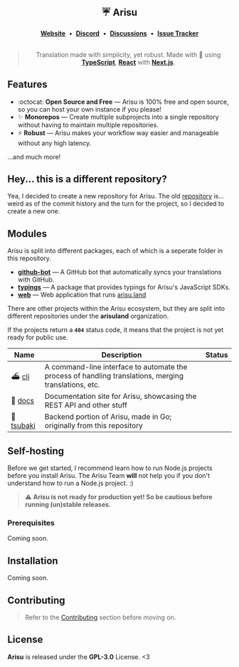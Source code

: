 <div align='center'>
  <h2>☔ Arisu</h2>
  <div align='center'>
    <a href="https://arisu.land"><strong>Website</strong></a>&nbsp;&nbsp;•&nbsp;&nbsp;<a href="https://arisu.land/discord"><strong>Discord</strong></a>&nbsp;&nbsp;•&nbsp;&nbsp;<a href="https://github.com/auguwu/Arisu/discussions"><strong>Discussions</strong></a>&nbsp;&nbsp;•&nbsp;&nbsp;<a href="https://youtrack.floofy.dev/projects/4381512b-a4dc-4fc1-ae7c-82d178a99aa1"><strong>Issue Tracker</strong></a>    
  </div>
  <br />
  <blockquote>Translation made with simplicity, yet robust. Made with 💖 using <a href='https://typescriptlang.org'><strong>TypeScript</strong></a>, <a href='https://reactjs.org'><strong>React</strong></a> with <a href='https://nextjs.org'><strong>Next.js</strong></a>.</blockquote>
</div>

## Features

- :octocat: **Open Source and Free** — Arisu is 100% free and open source, so you can host your own instance if you please!
- ✨ **Monorepos** — Create multiple subprojects into a single repository without having to maintain multiple repositories.
- ⚡ **Robust** — Arisu makes your workflow way easier and manageable without any high latency.

...and much more!

## Hey... this is a different repository?

Yea, I decided to create a new repository for Arisu. The old [repository](https://github.com/arisuland/Arisu) is... weird as of the commit history and the turn for the project, so I decided to create a new one.

## Modules

Arisu is split into different packages, each of which is a seperate folder in this repository.

- [**github-bot**](./github-bot) — A GitHub bot that automatically syncs your translations with GitHub.
- [**typings**](./typings) — A package that provides typings for Arisu's JavaScript SDKs.
- [**web**](./web) — Web application that runs [arisu.land](https://arisu.land)

There are other projects within the Arisu ecosystem, but they are split into different repositories under the **arisuland** organization.

If the projects return a **`404`** status code, it means that the project is not yet ready for public use.

| Name                                               | Description                                                                                           | Status |
| -------------------------------------------------- | ----------------------------------------------------------------------------------------------------- | ------ |
| ⛴ [cli](https://github.com/arisuland/cli)          | A command-line interface to automate the process of handling translations, merging translations, etc. |
| 🐳 [docs](https://github.com/arisuland/docs)       | Documentation site for Arisu, showcasing the REST API and other stuff                                 |
| 🎀 [tsubaki](https://github.com/arisuland/tsubaki) | Backend portion of Arisu, made in Go; originally from this repository                                 |

## Self-hosting

Before we get started, I recommend learn how to run Node.js projects before you install Arisu. The Arisu Team **will** not help you if you don't understand how to run a Node.js project. :)

> :warning: **Arisu is not ready for production yet! So be cautious before running (un)stable releases.**

### Prerequisites

Coming soon.

## Installation

Coming soon.

## Contributing

> Refer to the [Contributing](.github/CONTRIBUTING.md) section before moving on.

## License

**Arisu** is released under the **GPL-3.0** License. <3
